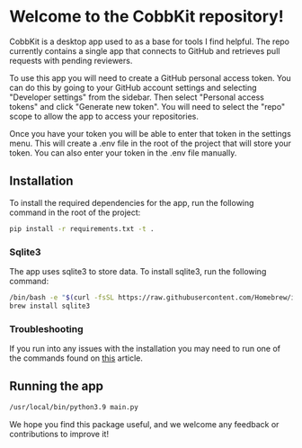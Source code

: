 # Welcome to the CobbKit repository!

CobbKit is a desktop app used to as a base for tools I find helpful. The repo currently contains a single app that connects to GitHub and retrieves pull requests with pending reviewers.

To use this app you will need to create a GitHub personal access token. You can do this by going to your GitHub account settings and selecting "Developer settings" from the sidebar. Then select "Personal access tokens" and click "Generate new token". You will need to select the "repo" scope to allow the app to access your repositories.

Once you have your token you will be able to enter that token in the settings menu. This will create a .env file in the root of the project that will store your token. You can also enter your token in the .env file manually.


## Installation

To install the required dependencies for the app, run the following command in the root of the project:

```bash
pip install -r requirements.txt -t .
```

### Sqlite3

The app uses sqlite3 to store data. To install sqlite3, run the following command:

```bash
/bin/bash -e "$(curl -fsSL https://raw.githubusercontent.com/Homebrew/install/master/install)"
brew install sqlite3
```

### Troubleshooting

If you run into any issues with the installation you may need to run one of the commands found on [this](https://bobbyhadz.com/blog/python-no-module-named-tkinter) article.


## Running the app

```bash
/usr/local/bin/python3.9 main.py
``````


We hope you find this package useful, and we welcome any feedback or contributions to improve it!
